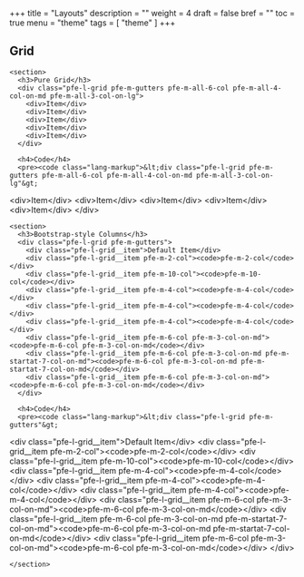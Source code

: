+++
title = "Layouts"
description = ""
weight = 4
draft = false
bref = ""
toc = true
menu = "theme"
tags = [ "theme" ]
+++

<link rel="stylesheet" type="text/css" href="//overpass-30e2.kxcdn.com/overpass.css">
<link rel="stylesheet" type="text/css" href="../pfe-layouts.css">
<link rel="stylesheet" type="text/css" href="https://cdnjs.cloudflare.com/ajax/libs/prism/1.14.0/themes/prism.min.css">
<link rel="stylesheet" type="text/css" href="../../cp-themeset/cp-themeset.css">

<style>

.pfe-l-grid > * {
  background: #e0d7ee;
  padding: 8px;
}
</style>

<article>
  <section>
    <h2>Grid</h2>

    <section>
      <h3>Pure Grid</h3>
      <div class="pfe-l-grid pfe-m-gutters pfe-m-all-6-col pfe-m-all-4-col-on-md pfe-m-all-3-col-on-lg">
        <div>Item</div>
        <div>Item</div>
        <div>Item</div>
        <div>Item</div>
        <div>Item</div>
      </div>

      <h4>Code</h4>
      <pre><code class="lang-markup">&lt;div class="pfe-l-grid pfe-m-gutters pfe-m-all-6-col pfe-m-all-4-col-on-md pfe-m-all-3-col-on-lg"&gt;
&lt;div&gt;Item&lt;/div&gt;
&lt;div&gt;Item&lt;/div&gt;
&lt;div&gt;Item&lt;/div&gt;
&lt;div&gt;Item&lt;/div&gt;
&lt;div&gt;Item&lt;/div&gt;
&lt;/div&gt;</code></pre>
    </section>

    <section>
      <h3>Bootstrap-style Columns</h3>
      <div class="pfe-l-grid pfe-m-gutters">
        <div class="pfe-l-grid__item">Default Item</div>
        <div class="pfe-l-grid__item pfe-m-2-col"><code>pfe-m-2-col</code></div>
        <div class="pfe-l-grid__item pfe-m-10-col"><code>pfe-m-10-col</code></div>
        <div class="pfe-l-grid__item pfe-m-4-col"><code>pfe-m-4-col</code></div>
        <div class="pfe-l-grid__item pfe-m-4-col"><code>pfe-m-4-col</code></div>
        <div class="pfe-l-grid__item pfe-m-4-col"><code>pfe-m-4-col</code></div>
        <div class="pfe-l-grid__item pfe-m-6-col pfe-m-3-col-on-md"><code>pfe-m-6-col pfe-m-3-col-on-md</code></div>
        <div class="pfe-l-grid__item pfe-m-6-col pfe-m-3-col-on-md pfe-m-startat-7-col-on-md"><code>pfe-m-6-col pfe-m-3-col-on-md pfe-m-startat-7-col-on-md</code></div>
        <div class="pfe-l-grid__item pfe-m-6-col pfe-m-3-col-on-md"><code>pfe-m-6-col pfe-m-3-col-on-md</code></div>
      </div>

      <h4>Code</h4>
      <pre><code class="lang-markup">&lt;div class="pfe-l-grid pfe-m-gutters"&gt;
&lt;div class="pfe-l-grid__item"&gt;Default Item&lt;/div&gt;
&lt;div class="pfe-l-grid__item pfe-m-2-col"&gt;&lt;code&gt;pfe-m-2-col&lt;/code&gt;&lt;/div&gt;
&lt;div class="pfe-l-grid__item pfe-m-10-col"&gt;&lt;code&gt;pfe-m-10-col&lt;/code&gt;&lt;/div&gt;
&lt;div class="pfe-l-grid__item pfe-m-4-col"&gt;&lt;code&gt;pfe-m-4-col&lt;/code&gt;&lt;/div&gt;
&lt;div class="pfe-l-grid__item pfe-m-4-col"&gt;&lt;code&gt;pfe-m-4-col&lt;/code&gt;&lt;/div&gt;
&lt;div class="pfe-l-grid__item pfe-m-4-col"&gt;&lt;code&gt;pfe-m-4-col&lt;/code&gt;&lt;/div&gt;
&lt;div class="pfe-l-grid__item pfe-m-6-col pfe-m-3-col-on-md"&gt;&lt;code&gt;pfe-m-6-col pfe-m-3-col-on-md&lt;/code&gt;&lt;/div&gt;
&lt;div class="pfe-l-grid__item pfe-m-6-col pfe-m-3-col-on-md pfe-m-startat-7-col-on-md"&gt;&lt;code&gt;pfe-m-6-col pfe-m-3-col-on-md pfe-m-startat-7-col-on-md&lt;/code&gt;&lt;/div&gt;
&lt;div class="pfe-l-grid__item pfe-m-6-col pfe-m-3-col-on-md"&gt;&lt;code&gt;pfe-m-6-col pfe-m-3-col-on-md&lt;/code&gt;&lt;/div&gt;
&lt;/div&gt;</code></pre>

    </section>

  </section>
</article>

